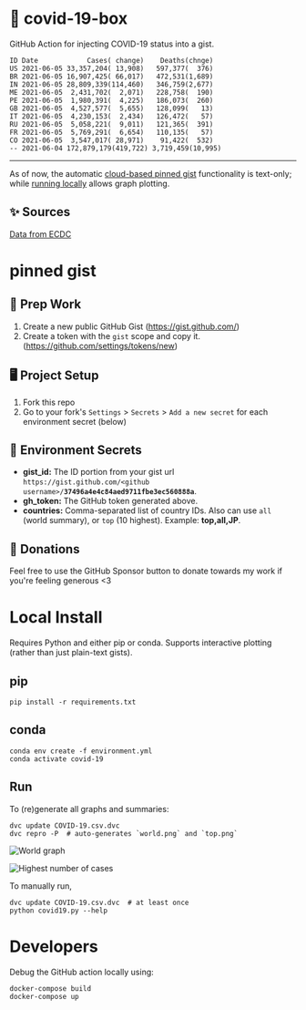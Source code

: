 # 🏥 covid-19-box

GitHub Action for injecting COVID-19 status into a gist.

```
ID Date            Cases( change)    Deaths(chnge)
US 2021-06-05 33,357,204( 13,908)   597,377(  376)
BR 2021-06-05 16,907,425( 66,017)   472,531(1,689)
IN 2021-06-05 28,809,339(114,460)   346,759(2,677)
ME 2021-06-05  2,431,702(  2,071)   228,758(  190)
PE 2021-06-05  1,980,391(  4,225)   186,073(  260)
GB 2021-06-05  4,527,577(  5,655)   128,099(   13)
IT 2021-06-05  4,230,153(  2,434)   126,472(   57)
RU 2021-06-05  5,058,221(  9,011)   121,365(  391)
FR 2021-06-05  5,769,291(  6,654)   110,135(   57)
CO 2021-06-05  3,547,017( 28,971)    91,422(  532)
-- 2021-06-04 172,879,179(419,722) 3,719,459(10,995)
```

---

As of now, the automatic [cloud-based pinned gist](#pinned-gist) functionality is text-only;
while [running locally](#local-install) allows graph plotting.

## ✨ Sources

[Data from ECDC](https://www.ecdc.europa.eu/en/publications-data/download-todays-data-geographic-distribution-covid-19-cases-worldwide)

# pinned gist

## 🎒 Prep Work
1. Create a new public GitHub Gist (https://gist.github.com/)
1. Create a token with the `gist` scope and copy it. (https://github.com/settings/tokens/new)

## 🖥 Project Setup
1. Fork this repo
1. Go to your fork's `Settings` > `Secrets` > `Add a new secret` for each environment secret (below)

## 🤫 Environment Secrets
- **gist_id:** The ID portion from your gist url `https://gist.github.com/<github username>/`**`37496a4e4c84aed9711fbe3ec560888a`**.
- **gh_token:** The GitHub token generated above.
- **countries:** Comma-separated list of country IDs. Also can use `all` (world summary), or `top` (10 highest). Example: **top,all,JP**.

## 💸 Donations

Feel free to use the GitHub Sponsor button to donate towards my work if you're feeling generous <3

# Local Install

Requires Python and either pip or conda. Supports interactive plotting (rather than just plain-text gists).

## pip

```
pip install -r requirements.txt
```

## conda

```
conda env create -f environment.yml
conda activate covid-19
```

## Run

To (re)generate all graphs and summaries:

```
dvc update COVID-19.csv.dvc
dvc repro -P  # auto-generates `world.png` and `top.png`
```

![World graph](world.png)

![Highest number of cases](top.png)

To manually run,

```
dvc update COVID-19.csv.dvc  # at least once
python covid19.py --help
```

# Developers

Debug the GitHub action locally using:

```
docker-compose build
docker-compose up
```
